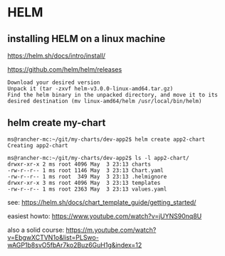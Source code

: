 # HELM

## installing HELM on a linux machine

https://helm.sh/docs/intro/install/

https://github.com/helm/helm/releases

    Download your desired version
    Unpack it (tar -zxvf helm-v3.0.0-linux-amd64.tar.gz)
    Find the helm binary in the unpacked directory, and move it to its desired destination (mv linux-amd64/helm /usr/local/bin/helm)

## helm create my-chart


    ms@rancher-mc:~/git/my-charts/dev-app2$ helm create app2-chart
    Creating app2-chart
    
    ms@rancher-mc:~/git/my-charts/dev-app2$ ls -l app2-chart/
    drwxr-xr-x 2 ms root 4096 May  3 23:13 charts
    -rw-r--r-- 1 ms root 1146 May  3 23:13 Chart.yaml
    -rw-r--r-- 1 ms root  349 May  3 23:13 .helmignore
    drwxr-xr-x 3 ms root 4096 May  3 23:13 templates
    -rw-r--r-- 1 ms root 2363 May  3 23:13 values.yaml


see: https://helm.sh/docs/chart_template_guide/getting_started/

easiest howto: https://www.youtube.com/watch?v=jUYNS90nq8U

also a solid course: https://m.youtube.com/watch?v=EbgwXCTVN1o&list=PLSwo-wAGP1b8svO5fbAr7ko2Buz6GuH1g&index=12
